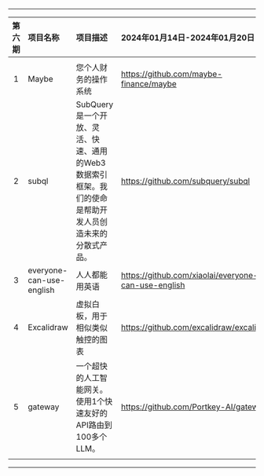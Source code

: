 
---

| 第六期 | 项目名称                 | 项目描述                                                     | 2024年01月14日-2024年01月20日                       |
| :----: | :----------------------- | :----------------------------------------------------------- | :-------------------------------------------------- |
|        |                          |                                                              |                                                     |
|   1    | Maybe                    | 您个人财务的操作系统                                         | https://github.com/maybe-finance/maybe              |
|   2    | subql                    | SubQuery是一个开放、灵活、快速、通用的Web3数据索引框架。我们的使命是帮助开发人员创造未来的分散式产品。 | https://github.com/subquery/subql                   |
|   3    | everyone-can-use-english | 人人都能用英语                                               | https://github.com/xiaolai/everyone-can-use-english |
|   4    | Excalidraw               | 虚拟白板，用于相似类似触控的图表                             | https://github.com/excalidraw/excalidraw            |
|   5    | gateway                  | 一个超快的人工智能网关。使用1个快速友好的API路由到100多个LLM。 | https://github.com/Portkey-AI/gateway               |
|        |                          |                                                              |                                                     |

---
